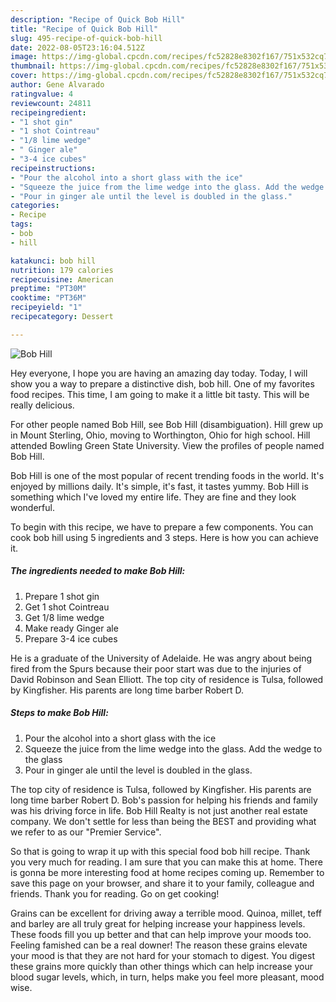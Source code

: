 ```yaml
---
description: "Recipe of Quick Bob Hill"
title: "Recipe of Quick Bob Hill"
slug: 495-recipe-of-quick-bob-hill
date: 2022-08-05T23:16:04.512Z
image: https://img-global.cpcdn.com/recipes/fc52828e8302f167/751x532cq70/bob-hill-recipe-main-photo.jpg
thumbnail: https://img-global.cpcdn.com/recipes/fc52828e8302f167/751x532cq70/bob-hill-recipe-main-photo.jpg
cover: https://img-global.cpcdn.com/recipes/fc52828e8302f167/751x532cq70/bob-hill-recipe-main-photo.jpg
author: Gene Alvarado
ratingvalue: 4
reviewcount: 24811
recipeingredient:
- "1 shot gin"
- "1 shot Cointreau"
- "1/8 lime wedge"
- " Ginger ale"
- "3-4 ice cubes"
recipeinstructions:
- "Pour the alcohol into a short glass with the ice"
- "Squeeze the juice from the lime wedge into the glass. Add the wedge to the glass"
- "Pour in ginger ale until the level is doubled in the glass."
categories:
- Recipe
tags:
- bob
- hill

katakunci: bob hill 
nutrition: 179 calories
recipecuisine: American
preptime: "PT30M"
cooktime: "PT36M"
recipeyield: "1"
recipecategory: Dessert

---
```



![Bob Hill](https://img-global.cpcdn.com/recipes/fc52828e8302f167/751x532cq70/bob-hill-recipe-main-photo.jpg)

Hey everyone, I hope you are having an amazing day today. Today, I will show you a way to prepare a distinctive dish, bob hill. One of my favorites food recipes. This time, I am going to make it a little bit tasty. This will be really delicious.

For other people named Bob Hill, see Bob Hill (disambiguation). Hill grew up in Mount Sterling, Ohio, moving to Worthington, Ohio for high school. Hill attended Bowling Green State University. View the profiles of people named Bob Hill.

Bob Hill is one of the most popular of recent trending foods in the world. It's enjoyed by millions daily. It's simple, it's fast, it tastes yummy. Bob Hill is something which I've loved my entire life. They are fine and they look wonderful.


To begin with this recipe, we have to prepare a few components. You can cook bob hill using 5 ingredients and 3 steps. Here is how you can achieve it.

<!--inarticleads1-->

##### The ingredients needed to make Bob Hill:

1. Prepare 1 shot gin
1. Get 1 shot Cointreau
1. Get 1/8 lime wedge
1. Make ready  Ginger ale
1. Prepare 3-4 ice cubes


He is a graduate of the University of Adelaide. He was angry about being fired from the Spurs because their poor start was due to the injuries of David Robinson and Sean Elliott. The top city of residence is Tulsa, followed by Kingfisher. His parents are long time barber Robert D. 

<!--inarticleads2-->

##### Steps to make Bob Hill:

1. Pour the alcohol into a short glass with the ice
1. Squeeze the juice from the lime wedge into the glass. Add the wedge to the glass
1. Pour in ginger ale until the level is doubled in the glass.


The top city of residence is Tulsa, followed by Kingfisher. His parents are long time barber Robert D. Bob&#39;s passion for helping his friends and family was his driving force in life. Bob Hill Realty is not just another real estate company. We don&#39;t settle for less than being the BEST and providing what we refer to as our &#34;Premier Service&#34;. 

So that is going to wrap it up with this special food bob hill recipe. Thank you very much for reading. I am sure that you can make this at home. There is gonna be more interesting food at home recipes coming up. Remember to save this page on your browser, and share it to your family, colleague and friends. Thank you for reading. Go on get cooking!

Grains can be excellent for driving away a terrible mood. Quinoa, millet, teff and barley are all truly great for helping increase your happiness levels. These foods fill you up better and that can help improve your moods too. Feeling famished can be a real downer! The reason these grains elevate your mood is that they are not hard for your stomach to digest. You digest these grains more quickly than other things which can help increase your blood sugar levels, which, in turn, helps make you feel more pleasant, mood wise.
